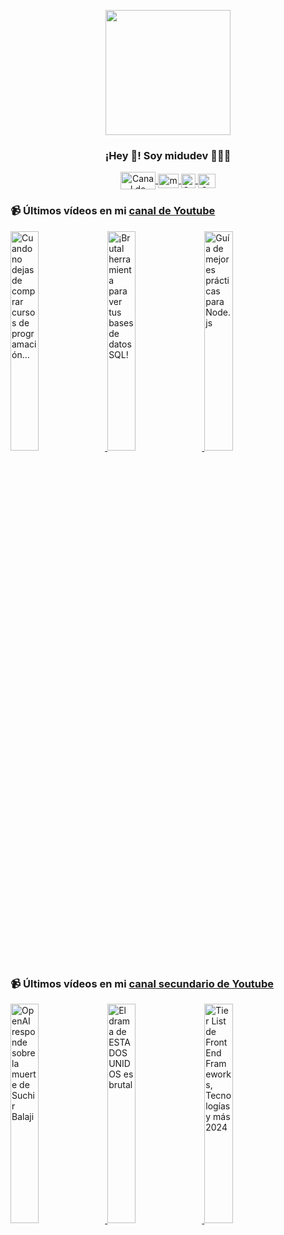 <p align="center" width="300">
   <img align="center" width="200" src="https://user-images.githubusercontent.com/1561955/106762302-fda9de00-6635-11eb-99be-3ef744e60c0e.png" />
   <h3 align="center">¡Hey 👋! Soy midudev 👨🏻‍💻</h3>
</p>

<p align="center">
   <a href="https://twitch.tv/midudev" target="blank">
    <img align="center" src="https://upload.wikimedia.org/wikipedia/commons/c/ce/Twitch_logo_2019.svg" alt="Canal de Twitch de midudev" height="28px" width="56px" />
  </a>
  <span style="width: 8px;"> </span>
   <a href="https://youtube.com/midudev" target="blank">
    <img align="center" src="https://upload.wikimedia.org/wikipedia/commons/0/09/YouTube_full-color_icon_%282017%29.svg" alt="midudev" height="23px" width="33px" />
  </a>
  <span style="width: 8px;"> </span>
  <a href="https://instagram.com/midu.dev" target="blank">
    <img align="center" src="https://upload.wikimedia.org/wikipedia/commons/e/e7/Instagram_logo_2016.svg" alt="Canal de Instagram de midu.dev" height="23px" width="23px" />
  </a>
  <span style="width: 8px;"> </span>
  <a href="https://twitter.com/midudev" target="blank">
    <img align="center" src="https://upload.wikimedia.org/wikipedia/commons/thumb/6/6f/Logo_of_Twitter.svg/2491px-Logo_of_Twitter.svg.png" alt="Canal de Twitter de midudev" height="23px" width="28px" />
  </a>
</p>

### 📹 Últimos vídeos en mi [canal de Youtube](https://youtube.com/midudev?sub_confirmation=1)

<a href='https://youtu.be/mm88biQrlhY' target='_blank'>
  <img width='30%' src='https://img.youtube.com/vi/mm88biQrlhY/mqdefault.jpg' alt='Cuando no dejas de comprar cursos de programación...' />
</a>
<a href='https://youtu.be/r43SI3OL3oQ' target='_blank'>
  <img width='30%' src='https://img.youtube.com/vi/r43SI3OL3oQ/mqdefault.jpg' alt='¡Brutal herramienta para ver tus bases de datos SQL!' />
</a>
<a href='https://youtu.be/9HpuOJx9Kxg' target='_blank'>
  <img width='30%' src='https://img.youtube.com/vi/9HpuOJx9Kxg/mqdefault.jpg' alt='Guía de mejores prácticas para Node.js' />
</a>

### 📹 Últimos vídeos en mi [canal secundario de Youtube](https://youtube.com/midulive?sub_confirmation=1)

<a href='https://youtu.be/qy6FrGrdm3o' target='_blank'>
  <img width='30%' src='https://img.youtube.com/vi/qy6FrGrdm3o/mqdefault.jpg' alt='OpenAI responde sobre la muerte de Suchir Balaji' />
</a>
<a href='https://youtu.be/6cAl2tA0NIg' target='_blank'>
  <img width='30%' src='https://img.youtube.com/vi/6cAl2tA0NIg/mqdefault.jpg' alt='El drama de ESTADOS UNIDOS es brutal' />
</a>
<a href='https://youtu.be/olSLc3KSdPE' target='_blank'>
  <img width='30%' src='https://img.youtube.com/vi/olSLc3KSdPE/mqdefault.jpg' alt='Tier List de Front End Frameworks, Tecnologías y más 2024' />
</a>